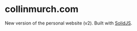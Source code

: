 # collinmurch.com

New version of the personal website (v2). Built with [SolidJS](https://www.solidjs.com).
